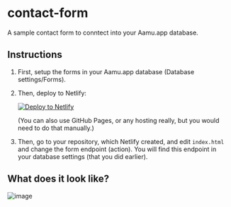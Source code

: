 # contact-form

A sample contact form to conntect into your Aamu.app database.

## Instructions

1. First, setup the forms in your Aamu.app database (Database settings/Forms).
2. Then, deploy to Netlify:

    [![Deploy to Netlify](https://www.netlify.com/img/deploy/button.svg)](https://app.netlify.com/start/deploy?repository=https://github.com/AamuApp/contact-form)
    
    (You can also use GitHub Pages, or any hosting really, but you would need to do that manually.)
    
3. Then, go to your repository, which Netlify created, and edit `index.html` and change the form endpoint (action). You will find this endpoint in your database settings (that you did earlier).

## What does it look like?

![image](https://user-images.githubusercontent.com/433707/137251578-2d14787a-986b-4023-90aa-eaff34966c0b.png)
